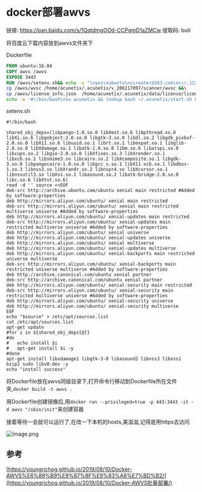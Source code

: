 # docker部署awvs



链接: https://pan.baidu.com/s/1QqtdmgOOd-CCPgmD1aZMCw 提取码: buti 

将百度云下载内容放到awvs文件夹下

Dockerfile

```dockerfile
FROM ubuntu:16.04
COPY awvs /awvs
EXPOSE 3443
RUN /awvs/setenv.sh&& echo -e "\nyes\nubuntu\nccreater@163.com\nccr,123456\nccr,123456\n"|/awvs/acunetix_13.0.200217097_x64_.sh && \
cp /awvs/wvsc /home/acunetix/.acunetix/v_200217097/scanner/wvsc &&\
cp /awvs/license_info.json  /home/acunetix/.acunetix/data/license/license_info.json &&\
echo -e '#!/bin/bash\nsu acunetix && (nohup bash ~/.acunetix/start.sh &) && exit'> /etc/rc.local

```

setenv.sh

```shell
#!/bin/bash

shared_obj_deps=(libpango-1.0.so.0 libXext.so.6 libpthread.so.0 libXi.so.6 libgobject-2.0.so.0 libgtk-3.so.0 libdl.so.2 libgdk_pixbuf-2.0.so.0 libX11.so.6 libuuid.so.1 librt.so.1 libexpat.so.1 libglib-2.0.so.0 libXdamage.so.1 libatk-1.0.so.0 libm.so.6 libatspi.so.0 libcups.so.2 libgio-2.0.so.0 libXfixes.so.3 libXrender.so.1 libxcb.so.1 libsmime3.so libcairo.so.2 libXcomposite.so.1 libgdk-3.so.0 libpangocairo-1.0.so.0 libgcc_s.so.1 libX11-xcb.so.1 libdbus-1.so.3 libnss3.so libXrandr.so.2 libnspr4.so libXcursor.so.1 libnssutil3.so libXss.so.1 libasound.so.2 libatk-bridge-2.0.so.0 libc.so.6 libXtst.so.6)
read -d '' source <<EOF
deb-src http://archive.ubuntu.com/ubuntu xenial main restricted #Added by software-properties
deb http://mirrors.aliyun.com/ubuntu/ xenial main restricted
deb-src http://mirrors.aliyun.com/ubuntu/ xenial main restricted multiverse universe #Added by software-properties
deb http://mirrors.aliyun.com/ubuntu/ xenial-updates main restricted
deb-src http://mirrors.aliyun.com/ubuntu/ xenial-updates main restricted multiverse universe #Added by software-properties
deb http://mirrors.aliyun.com/ubuntu/ xenial universe
deb http://mirrors.aliyun.com/ubuntu/ xenial-updates universe
deb http://mirrors.aliyun.com/ubuntu/ xenial multiverse
deb http://mirrors.aliyun.com/ubuntu/ xenial-updates multiverse
deb http://mirrors.aliyun.com/ubuntu/ xenial-backports main restricted universe multiverse
deb-src http://mirrors.aliyun.com/ubuntu/ xenial-backports main restricted universe multiverse #Added by software-properties
deb http://archive.canonical.com/ubuntu xenial partner
deb-src http://archive.canonical.com/ubuntu xenial partner
deb http://mirrors.aliyun.com/ubuntu/ xenial-security main restricted
deb-src http://mirrors.aliyun.com/ubuntu/ xenial-security main restricted multiverse universe #Added by software-properties
deb http://mirrors.aliyun.com/ubuntu/ xenial-security universe
deb http://mirrors.aliyun.com/ubuntu/ xenial-security multiverse
EOF
echo "$source" > /etc/apt/sources.list 
cat /etc/apt/sources.list 
apt-get update
#for i in ${shared_obj_deps[@]}
#do
#	echo install $i
#	apt-get install $i -y
#done
apt-get install libxdamage1 libgtk-3-0 libasound2 libnss3 libxss1 bzip2 sudo libv8-dev -y
echo "install success"

```



将Dockerfile放在awvs同级目录下,打开命令行移动到Dockerfile所在文件夹,`docker build -t awvs .`

用Dockerfile创建镜像后,用` docker run --privileged=true -p 443:3443 -it -d awvs "/sbin/init" `来创建容器

接着等待一会就可以运行了,在改一下本机的hosts,美滋滋,记得是用https去访问

![image.png](https://i.loli.net/2020/03/18/5nruJk7RmfLYjtw.png)











## 参考

 [https://youngrichog.github.io/2019/08/10/Docker-AWVS%E6%89%B9%E9%87%8F%E9%83%A8%E7%BD%B2/](https://youngrichog.github.io/2019/08/10/Docker-AWVS批量部署/) 